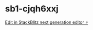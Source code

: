 # sb1-cjqh6xxj

[Edit in StackBlitz next generation editor ⚡️](https://stackblitz.com/~/github.com/ammarmalik007/sb1-cjqh6xxj)